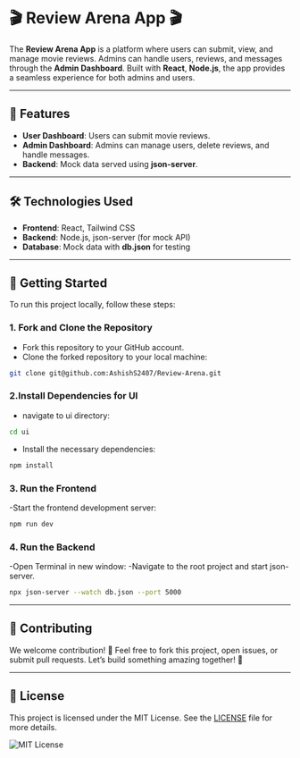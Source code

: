 # 🎬 **Review Arena App** 🎬

The **Review Arena App** is a platform where users can submit, view, and manage movie reviews. Admins can handle users, reviews, and messages through the **Admin Dashboard**. Built with **React**, **Node.js**, the app provides a seamless experience for both admins and users.


---

## 🚀 Features

- **User Dashboard**: Users can submit movie reviews.
- **Admin Dashboard**: Admins can manage users, delete reviews, and handle messages.
- **Backend**: Mock data served using **json-server**.

---

## 🛠️ Technologies Used

- **Frontend**: React, Tailwind CSS
- **Backend**: Node.js, json-server (for mock API)
- **Database**: Mock data with **db.json** for testing

---

## 🏁 Getting Started

To run this project locally, follow these steps:

### 1. Fork and Clone the Repository

- Fork this repository to your GitHub account.
- Clone the forked repository to your local machine:

```bash
git clone git@github.com:AshishS2407/Review-Arena.git

```

### 2.Install Dependencies for UI
- navigate to ui directory:

```bash
cd ui
```
- Install the necessary dependencies:

```bash
npm install
```
### 3. Run the Frontend
-Start the frontend development server:

```bash
npm run dev
```
### 4. Run the   Backend
-Open Terminal in new window:
-Navigate to the root project and start json-server.

```bash
npx json-server --watch db.json --port 5000
```
---

## 🤝 Contributing

We welcome contribution! 🙌 Feel free to fork this project, open issues, or submit pull requests. Let’s build something amazing together! 🚀

---
## 📝 License

This project is licensed under the MIT License. See the [LICENSE](LICENSE) file for more details.

![MIT License](https://img.shields.io/badge/License-MIT-blue.svg)

